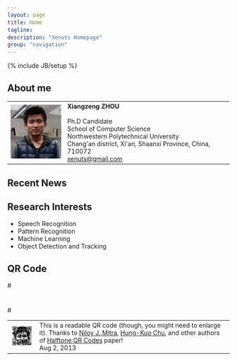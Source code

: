 ```yaml
---
layout: page
title: Home
tagline: 
description: "Xenuts Homepage"
group: "navigation"
---
```

{% include JB/setup %}

## About me
<table border="0" cellpadding="10">
    <tr>
        <td><img src="xzzhou.jpg" /></td>
	<td>
		<b>Xiangzeng ZHOU</b></br>
		</br>Ph.D Candidate
		</br>School of Computer Science
		</br>Northwestern Polytechnical University
		</br>Chang'an district, Xi'an, Shaanxi Province, China, 710072
		</br><a href="mailto:xenuts@gmail.com">xenuts@gmail.com</a>
	</td>	
    </tr>
</table> 


## Recent News


## Research Interests
* Speech Recognition
* Pattern Recognition
* Machine Learning
* Object Detection and Tracking

## QR Code
#<table width="50%">
#	<tr>
#		<td><img src="qrcode.png" /></td>
#		<td>This is a readable QR code (though, you might need to enlarge it). Thanks to <a href="http://www0.cs.ucl.ac.uk/staff/n.mitra/">Niloy J. Mitra</a>, <a href="http://vision.csie.ncku.edu.tw/~hkchu/">Hung-Kuo Chu</a>, and other authors of <a href="http://vecg.cs.ucl.ac.uk/Projects/SmartGeometry/">Halftone QR Codes</a> paper!<br>Aug 2, 2013</td>
#	</tr>
#</table>





    

